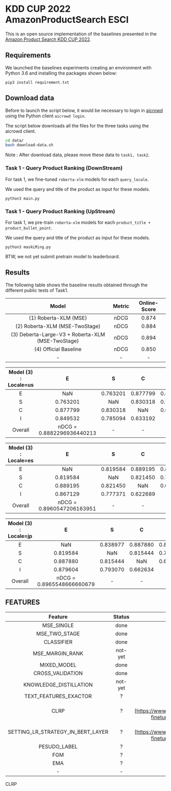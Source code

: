 # KDD CUP 2022 AmazonProductSearch ESCI
This is an open source implementation of the baselines presented in the [Amazon Product Search KDD CUP 2022](https://www.aicrowd.com/challenges/esci-challenge-for-improving-product-search).


## Requirements
We launched the baselines experiments creating an environment with Python 3.6 and installing the packages  shown below:
```
pip3 install requirement.txt
```

## Download data

Before to launch the script below, it would be necessary to login in [aicrowd](https://www.aicrowd.com/) using the Python client `aicrowd login`.

The script below downloads all the files for the three tasks using the aicrowd client.

```bash
cd data/
bash download-data.sh
```
Note : After download data, please move these data to `task1, task2`.


### Task 1 - Query Product Ranking (DownStream)

For task 1, we fine-tuned `roberta-xlm` models for each `query_locale`.

 We used the query and title of the product as input for these models.

```
python3 main.py
```

### Task 1 - Query Product Ranking (UpStream)

For task 1, we pre-train `roberta-xlm` models for each `product_title + product_bullet_point`.

 We used the query and title of the product as input for these models.

```
python3 maskLMing.py
```
BTW, we not yet submit pretrain model to leaderboard.



## Results
The following table shows the baseline results obtained through the different public tests of Task1.

| Model |  Metric  | Online-Score |
|:----:|:--------:|:-----:|
|   (1) Roberta-XLM (MSE)  | nDCG     | 0.874 |
|   (2) Roberta-XLM (MSE-TwoStage)  | nDCG     | 0.884 |
|   (3) Deberta-Large-V3 + Roberta-XLM (MSE-TwoStage)  | nDCG     | 0.894 |
|   (4) Official Baseline | nDCG | 0.850 |
|-|-|-


| Model (3) : Locale=us |  E  | S |  C | I|
|:----:|:--------:|:-----:|:-----:|:-----:|
|   E  | NaN     | 0.763201 |  0.877799 | 0.849532 |
|   S  | 0.763201     | NaN | 0.830318 |  0.785094 |
|   C  | 0.877799     | 0.830318 | NaN | 0.633192 |
|   I | 0.849532 | 0.785094 | 0.633192 | NaN
|Overall |  nDCG = 0.8882296936440213 | -|-|-|


| Model (3) : Locale=es |  E  | S |  C | I|
|:----:|:--------:|:-----:|:-----:|:-----:|
|   E  | NaN     | 0.819584 |  0.889195 | 0.867129 |
|   S  | 0.819584     | NaN | 0.821450 |  0.777371 |
|   C  | 0.889195     | 0.821450 | NaN | 0.622689 |
|   I | 0.867129 | 0.777371 | 0.622689 | NaN
|Overall |  nDCG = 0.8960547206163951 | -|-|-|



| Model (3) : Locale=jp |  E  | S |  C | I|
|:----:|:--------:|:-----:|:-----:|:-----:|
|   E  | NaN     | 0.838977 |  0.887880 | 0.879604 |
|   S  | 0.819584     | NaN | 0.815444 |  0.793070 |
|   C  | 0.887880     | 0.815444 | NaN | 0.662634 |
|   I | 0.879604 | 0.793070 | 0.662634 | NaN
|Overall |  nDCG = 0.8965548666660679 | -|-|-|



## FEATURES


| Feature |  Status  | Note |
|:----:|:--------:|:-----:|
|   MSE_SINGLE    | done | - |
|   MSE_TWO_STAGE  | done     | - |
|   CLASSIFIER  | done     | - |
|   MSE_MARGIN_RANK | not-yet | sampling_algorithm |
|   MIXED_MODEL  | done     | - |
|   CROSS_VALIDATION  | done     | - |
|   KNOWLEDGE_DISTILLATION  | not-yet     | logits_sync |
|   TEXT_FEATURES_EXACTOR  |  ?     | ? |
|   CLRP  |  ?     | REF : [https://www.kaggle.com/code/chamecall/clrp-finetune-roberta-large/notebook] |
|   SETTING_LR_STRATEGY_IN_BERT_LAYER  |  ?     | REF : [https://www.kaggle.com/code/chamecall/clrp-finetune-roberta-large/notebook] |
|   PESUDO_LABEL  |  ?     | ? |
|   FGM  |  ?     | ? |
|   EMA  |  ?     | ? |
|-|-|-

CLRP